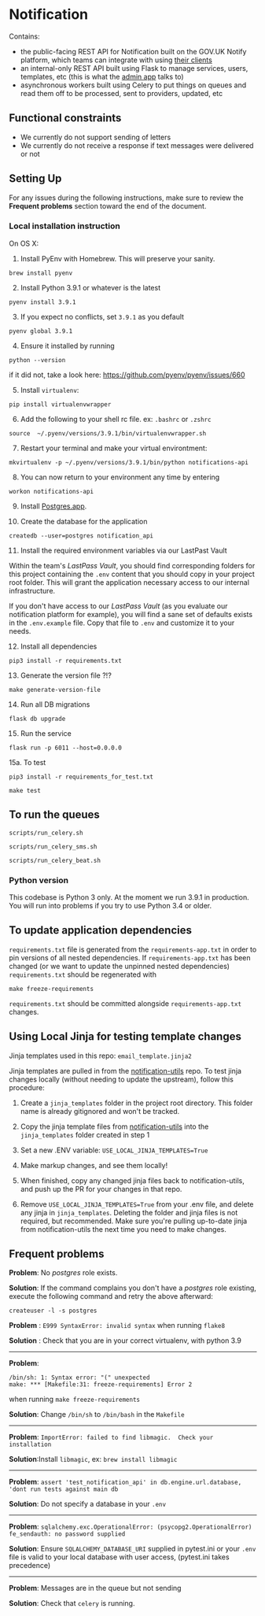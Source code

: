 # Notification

Contains:
- the public-facing REST API for Notification built on the GOV.UK Notify platform, which teams can integrate with using [their clients](https://www.notifications.service.gov.uk/documentation)
- an internal-only REST API built using Flask to manage services, users, templates, etc (this is what the [admin app](http://github.com/cds-snc/notification-admin) talks to)
- asynchronous workers built using Celery to put things on queues and read them off to be processed, sent to providers, updated, etc
  

## Functional constraints

- We currently do not support sending of letters
- We currently do not receive a response if text messages were delivered or not


## Setting Up

For any issues during the following instructions, make sure to review the 
**Frequent problems** section toward the end of the document.

### Local installation instruction 

On OS X:

1. Install PyEnv with Homebrew. This will preserve your sanity. 

`brew install pyenv`

2. Install Python 3.9.1 or whatever is the latest

`pyenv install 3.9.1`

3. If you expect no conflicts, set `3.9.1` as you default

`pyenv global 3.9.1`

4. Ensure it installed by running

`python --version` 

if it did not, take a look here: https://github.com/pyenv/pyenv/issues/660

5. Install `virtualenv`:

`pip install virtualenvwrapper`

6. Add the following to your shell rc file. ex: `.bashrc` or `.zshrc`

```
source  ~/.pyenv/versions/3.9.1/bin/virtualenvwrapper.sh
```

7. Restart your terminal and make your virtual environtment:

`mkvirtualenv -p ~/.pyenv/versions/3.9.1/bin/python notifications-api`

8. You can now return to your environment any time by entering

`workon notifications-api`

9. Install [Postgres.app](http://postgresapp.com/).

10. Create the database for the application

`createdb --user=postgres notification_api`

11. Install the required environment variables via our LastPast Vault

Within the team's *LastPass Vault*, you should find corresponding folders for this
project containing the `.env` content that you should copy in your project root folder. This
will grant the application necessary access to our internal infrastructure. 

If you don't have access to our *LastPass Vault* (as you evaluate our notification
platform for example), you will find a sane set of defaults exists in the `.env.example`
file. Copy that file to `.env` and customize it to your needs.

12. Install all dependencies

`pip3 install -r requirements.txt`

13. Generate the version file ?!?

`make generate-version-file`

14. Run all DB migrations

`flask db upgrade`

15. Run the service

`flask run -p 6011 --host=0.0.0.0`

15a. To test

`pip3 install -r requirements_for_test.txt`

`make test`



##  To run the queues 
```
scripts/run_celery.sh
```

```
scripts/run_celery_sms.sh
```

```
scripts/run_celery_beat.sh
```

### Python version

This codebase is Python 3 only. At the moment we run 3.9.1 in production. You will run into problems if you try to use Python 3.4 or older.

## To update application dependencies

`requirements.txt` file is generated from the `requirements-app.txt` in order to pin
versions of all nested dependencies. If `requirements-app.txt` has been changed (or
we want to update the unpinned nested dependencies) `requirements.txt` should be
regenerated with

```
make freeze-requirements
```

`requirements.txt` should be committed alongside `requirements-app.txt` changes.

## Using Local Jinja for testing template changes

Jinja templates used in this repo: `email_template.jinja2`

Jinja templates are pulled in from the [notification-utils](https://github.com/cds-snc/notification-utils) repo. To test jinja changes locally (without needing to update the upstream), follow this procedure:

1. Create a `jinja_templates` folder in the project root directory. This folder name is already gitignored and won't be tracked.

2. Copy the jinja template files from [notification-utils](https://github.com/cds-snc/notification-utils) into the `jinja_templates` folder created in step 1

3. Set a new .ENV variable: `USE_LOCAL_JINJA_TEMPLATES=True`

4. Make markup changes, and see them locally!

5. When finished, copy any changed jinja files back to notification-utils, and push up the PR for your changes in that repo.

6. Remove `USE_LOCAL_JINJA_TEMPLATES=True` from your .env file, and delete any jinja in `jinja_templates`. Deleting the folder and jinja files is not required, but recommended. Make sure you're pulling up-to-date jinja from notification-utils the next time you need to make changes.

## Frequent problems

__Problem__: No *postgres* role exists. 

__Solution__: If the command complains you don't have a *postgres* role existing,
execute the following command and retry the above afterward:

```
createuser -l -s postgres
```

__Problem__ : `E999 SyntaxError: invalid syntax` when running `flake8`

__Solution__ : Check that you are in your correct virtualenv, with python 3.9

---

__Problem__: 
```
/bin/sh: 1: Syntax error: "(" unexpected
make: *** [Makefile:31: freeze-requirements] Error 2
```
when running `make freeze-requirements`

__Solution__: Change `/bin/sh` to `/bin/bash` in the `Makefile`

---

__Problem__: `ImportError: failed to find libmagic.  Check your installation`

__Solution__:Install `libmagic`, ex: `brew install libmagic`

---

__Problem__: `assert 'test_notification_api' in db.engine.url.database, 'dont run tests against main db`

__Solution__: Do not specify a database in your `.env`

---

__Problem__: `sqlalchemy.exc.OperationalError: (psycopg2.OperationalError) fe_sendauth: no password supplied`

__Solution__: Ensure `SQLALCHEMY_DATABASE_URI` supplied in pytest.ini or your `.env` file is valid to your 
local database with user access, (pytest.ini takes precedence)

---

__Problem__: Messages are in the queue but not sending

__Solution__: Check that `celery` is running. 
